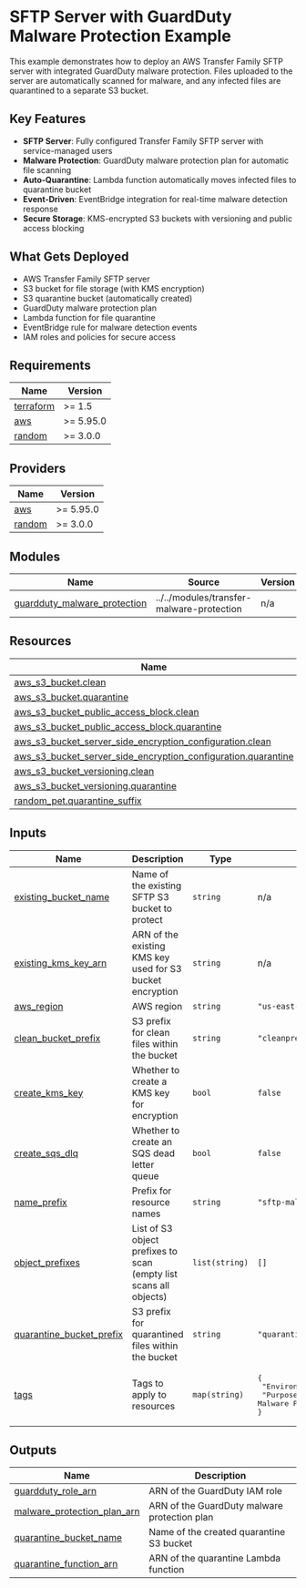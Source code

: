 <!-- BEGIN_TF_DOCS -->
# SFTP Server with GuardDuty Malware Protection Example

This example demonstrates how to deploy an AWS Transfer Family SFTP server with integrated GuardDuty malware protection. Files uploaded to the server are automatically scanned for malware, and any infected files are quarantined to a separate S3 bucket.

## Key Features

- **SFTP Server**: Fully configured Transfer Family SFTP server with service-managed users
- **Malware Protection**: GuardDuty malware protection plan for automatic file scanning
- **Auto-Quarantine**: Lambda function automatically moves infected files to quarantine bucket
- **Event-Driven**: EventBridge integration for real-time malware detection response
- **Secure Storage**: KMS-encrypted S3 buckets with versioning and public access blocking

## What Gets Deployed

- AWS Transfer Family SFTP server
- S3 bucket for file storage (with KMS encryption)
- S3 quarantine bucket (automatically created)
- GuardDuty malware protection plan
- Lambda function for file quarantine
- EventBridge rule for malware detection events
- IAM roles and policies for secure access

## Requirements

| Name | Version |
|------|---------|
| <a name="requirement_terraform"></a> [terraform](#requirement\_terraform) | >= 1.5 |
| <a name="requirement_aws"></a> [aws](#requirement\_aws) | >= 5.95.0 |
| <a name="requirement_random"></a> [random](#requirement\_random) | >= 3.0.0 |

## Providers

| Name | Version |
|------|---------|
| <a name="provider_aws"></a> [aws](#provider\_aws) | >= 5.95.0 |
| <a name="provider_random"></a> [random](#provider\_random) | >= 3.0.0 |

## Modules

| Name | Source | Version |
|------|--------|---------|
| <a name="module_guardduty_malware_protection"></a> [guardduty\_malware\_protection](#module\_guardduty\_malware\_protection) | ../../modules/transfer-malware-protection | n/a |

## Resources

| Name | Type |
|------|------|
| [aws_s3_bucket.clean](https://registry.terraform.io/providers/hashicorp/aws/latest/docs/resources/s3_bucket) | resource |
| [aws_s3_bucket.quarantine](https://registry.terraform.io/providers/hashicorp/aws/latest/docs/resources/s3_bucket) | resource |
| [aws_s3_bucket_public_access_block.clean](https://registry.terraform.io/providers/hashicorp/aws/latest/docs/resources/s3_bucket_public_access_block) | resource |
| [aws_s3_bucket_public_access_block.quarantine](https://registry.terraform.io/providers/hashicorp/aws/latest/docs/resources/s3_bucket_public_access_block) | resource |
| [aws_s3_bucket_server_side_encryption_configuration.clean](https://registry.terraform.io/providers/hashicorp/aws/latest/docs/resources/s3_bucket_server_side_encryption_configuration) | resource |
| [aws_s3_bucket_server_side_encryption_configuration.quarantine](https://registry.terraform.io/providers/hashicorp/aws/latest/docs/resources/s3_bucket_server_side_encryption_configuration) | resource |
| [aws_s3_bucket_versioning.clean](https://registry.terraform.io/providers/hashicorp/aws/latest/docs/resources/s3_bucket_versioning) | resource |
| [aws_s3_bucket_versioning.quarantine](https://registry.terraform.io/providers/hashicorp/aws/latest/docs/resources/s3_bucket_versioning) | resource |
| [random_pet.quarantine_suffix](https://registry.terraform.io/providers/hashicorp/random/latest/docs/resources/pet) | resource |

## Inputs

| Name | Description | Type | Default | Required |
|------|-------------|------|---------|:--------:|
| <a name="input_existing_bucket_name"></a> [existing\_bucket\_name](#input\_existing\_bucket\_name) | Name of the existing SFTP S3 bucket to protect | `string` | n/a | yes |
| <a name="input_existing_kms_key_arn"></a> [existing\_kms\_key\_arn](#input\_existing\_kms\_key\_arn) | ARN of the existing KMS key used for S3 bucket encryption | `string` | n/a | yes |
| <a name="input_aws_region"></a> [aws\_region](#input\_aws\_region) | AWS region | `string` | `"us-east-1"` | no |
| <a name="input_clean_bucket_prefix"></a> [clean\_bucket\_prefix](#input\_clean\_bucket\_prefix) | S3 prefix for clean files within the bucket | `string` | `"cleanprefix"` | no |
| <a name="input_create_kms_key"></a> [create\_kms\_key](#input\_create\_kms\_key) | Whether to create a KMS key for encryption | `bool` | `false` | no |
| <a name="input_create_sqs_dlq"></a> [create\_sqs\_dlq](#input\_create\_sqs\_dlq) | Whether to create an SQS dead letter queue | `bool` | `false` | no |
| <a name="input_name_prefix"></a> [name\_prefix](#input\_name\_prefix) | Prefix for resource names | `string` | `"sftp-malware-protection"` | no |
| <a name="input_object_prefixes"></a> [object\_prefixes](#input\_object\_prefixes) | List of S3 object prefixes to scan (empty list scans all objects) | `list(string)` | `[]` | no |
| <a name="input_quarantine_bucket_prefix"></a> [quarantine\_bucket\_prefix](#input\_quarantine\_bucket\_prefix) | S3 prefix for quarantined files within the bucket | `string` | `"quarantineprefix"` | no |
| <a name="input_tags"></a> [tags](#input\_tags) | Tags to apply to resources | `map(string)` | <pre>{<br/>  "Environment": "Production",<br/>  "Purpose": "SFTP Malware Protection"<br/>}</pre> | no |

## Outputs

| Name | Description |
|------|-------------|
| <a name="output_guardduty_role_arn"></a> [guardduty\_role\_arn](#output\_guardduty\_role\_arn) | ARN of the GuardDuty IAM role |
| <a name="output_malware_protection_plan_arn"></a> [malware\_protection\_plan\_arn](#output\_malware\_protection\_plan\_arn) | ARN of the GuardDuty malware protection plan |
| <a name="output_quarantine_bucket_name"></a> [quarantine\_bucket\_name](#output\_quarantine\_bucket\_name) | Name of the created quarantine S3 bucket |
| <a name="output_quarantine_function_arn"></a> [quarantine\_function\_arn](#output\_quarantine\_function\_arn) | ARN of the quarantine Lambda function |
<!-- END_TF_DOCS -->
